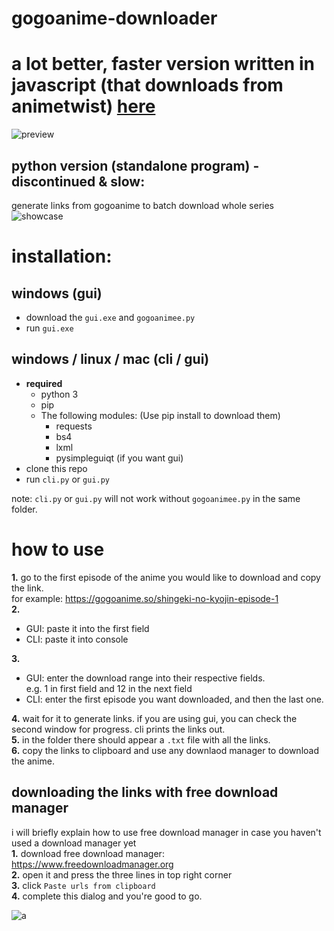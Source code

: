 # gogoanime-downloader

# a lot better, faster version written in javascript (that downloads from animetwist) [here](https://github.com/KraXen72/animetwist-dl-electron)
![preview](https://camo.githubusercontent.com/6c14e407fb7b2652a18ed7808f855ce041c58ed9d07d3dc14d18333af06f0027/68747470733a2f2f63646e2e646973636f72646170702e636f6d2f6174746163686d656e74732f3730343739323039313935353432393432362f3830363937333233383633383534323933392f5265635f323032315f30322e30345f323034322e676966)

## python version (standalone program) - discontinued & slow:
generate links from gogoanime to batch download whole series
![showcase](https://cdn.discordapp.com/attachments/704792091955429426/799685944756273213/ezgif-3-34b0a9c89d2e.gif)
  
# installation:
## windows (gui)
- download the ``gui.exe`` and ``gogoanimee.py``
- run ``gui.exe``

  
## windows / linux / mac (cli / gui)
- **required**  
  - python 3
  - pip
  - The following modules: (Use pip install to download them)
    - requests
    - bs4
    - lxml
    - pysimpleguiqt (if you want gui)
- clone this repo
- run ``cli.py`` or ``gui.py``
  
note: ``cli.py`` or ``gui.py`` will not work without ``gogoanimee.py`` in the same folder.  
  
# how to use
**1.** go to the first episode of the anime you would like to download and copy the link.        
for example: https://gogoanime.so/shingeki-no-kyojin-episode-1   
**2.**  
- GUI: paste it into the first field
- CLI: paste it into console  
    
**3.** 
- GUI: enter the download range into their respective fields.     
e.g. 1 in first field and 12 in the next field  
- CLI: enter the first episode you want downloaded, and then the last one.  
  
**4.** wait for it to generate links. if you are using gui, you can check the second window for progress. cli prints the links out.   
**5.** in the folder there should appear a `.txt` file with all the links.  
**6.** copy the links to clipboard and use any downlaod manager to download the anime.    

## downloading the links with free download manager  
i will briefly explain how to use free download manager in case you haven't used a download manager yet  
**1.** download free download manager: https://www.freedownloadmanager.org  
**2.** open it and press the three lines in top right corner  
**3.** click ``Paste urls from clipboard``  
**4.** complete this dialog and you're good to go.    
  
![a](https://cdn.discordapp.com/attachments/704792091955429426/799624841758113852/unknown.png)  
